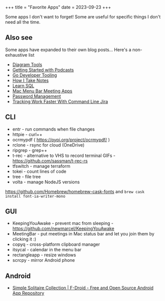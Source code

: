 +++
title = "Favorite Apps"
date = 2023-09-23
+++

Some apps I don't want to forget! Some are useful for specific things I don't need all the time.

## Also see

Some apps have expanded to their own blog posts... Here's a non-exhaustive list

- [Diagram Tools](/blog/diagram-tools/)
- [Getting Started with Podcasts](/blog/getting-started-with-podcasts/)
- [Go Developer Tooling](/blog/go-developer-tooling/)
- [How I Take Notes](/blog/how-i-take-notes/)
- [Learn SQL](/blog/learn-sql/)
- [Mac Menu Bar Meeting Apps](/blog/mac-menu-bar-meeting-apps/)
- [Password Management](/blog/password-management/)
- [Tracking Work Faster With Command Line Jira](/blog/tracking-work-faster-with-command-line-jira/)

## CLI

- entr - run commands when file changes
- httpie - curl++
- ocrmypdf ( https://pypi.org/project/ocrmypdf/ )
- rclone - rsync for cloud (OneDrive)
- ripgrep - grep++
- t-rec - alternative to VHS to record terminal GIFs - https://github.com/sassman/t-rec-rs
- tfswitch - manage terraform
- tokei - count lines of code
- tree - file tree
- volta - manage NodeJS versions

https://github.com/Homebrew/homebrew-cask-fonts and `brew cask install font-ia-writer-mono`

## GUI

- KeepingYouAwake - prevent mac from sleeping - https://github.com/newmarcel/KeepingYouAwake
- MeetingBar - put meetings in Mac status bar and let you join them by clicking it :)
- copyq - cross-platform clipboard manager
- itsycal - calendar in the menu bar
- rectangleapp - resize windows
- scrcpy - mirror Android phone

## Android

- [Simple Solitaire Collection | F-Droid - Free and Open Source Android App Repository](https://f-droid.org/en/packages/de.tobiasbielefeld.solitaire/)
